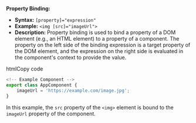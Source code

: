 **Property Binding:**

- **Syntax:** `[property]="expression"`
- **Example:** `<img [src]="imageUrl">`
- **Description:** Property binding is used to bind a property of a DOM element (e.g., an HTML element) to a property of a component. The property on the left side of the binding expression is a target property of the DOM element, and the expression on the right side is evaluated in the component's context to provide the value.

htmlCopy code

``` javascript
<!-- Example Component --> 
export class AppComponent {   
	imageUrl = 'https://example.com/image.jpg'; 
}
```

In this example, the `src` property of the `<img>` element is bound to the `imageUrl` property of the component.